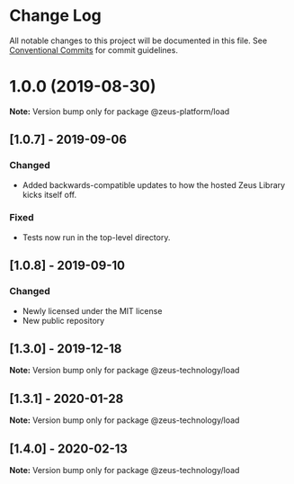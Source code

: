 # Change Log

All notable changes to this project will be documented in this file.
See [Conventional Commits](https://conventionalcommits.org) for commit guidelines.

# 1.0.0 (2019-08-30)

**Note:** Version bump only for package @zeus-platform/load

## [**1.0.7**] - 2019-09-06

### Changed

- Added backwards-compatible updates to how the hosted Zeus Library kicks itself off.

### Fixed

- Tests now run in the top-level directory.

## [**1.0.8**] - 2019-09-10

### Changed

- Newly licensed under the MIT license
- New public repository

## [**1.3.0**] - 2019-12-18

**Note:** Version bump only for package @zeus-technology/load

## [**1.3.1**] - 2020-01-28

**Note:** Version bump only for package @zeus-technology/load

## [**1.4.0**] - 2020-02-13

**Note:** Version bump only for package @zeus-technology/load
